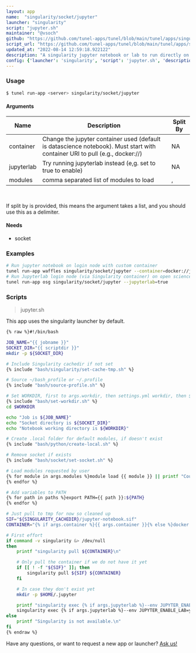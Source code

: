 ```yaml
---
layout: app
name:  "singularity/socket/jupyter"
launcher: "singularity"
script: "jupyter.sh"
maintainer: "@vsoch"
github: "https://github.com/tunel-apps/tunel/blob/main/tunel/apps/singularity/socket/jupyter/app.yaml"
script_url: "https://github.com/tunel-apps/tunel/blob/main/tunel/apps/singularity/socket/jupyter/jupyter.sh"
updated_at: "2022-08-14 12:59:18.922122"
description: "A singularity jupyter notebook or lab to run directly on a remote (e.g., head node)"
config: {'launcher': 'singularity', 'script': 'jupyter.sh', 'description': 'A singularity jupyter notebook or lab to run directly on a remote (e.g., head node)', 'needs': {'socket': True}, 'examples': '# Run jupyter notebook on login node with custom container\ntunel run-app waffles singularity/socket/jupyter --container=docker://jupyter/datascience-notebook\n# Run Jupyterlab login node (via Singularity container) on open science grid\ntunel run-app osg singularity/socket/jupyter --jupyterlab=true\n', 'args': [{'name': 'container', 'description': 'Change the jupyter container used (default is datascience notebook). Must start with container URI to pull (e.g., docker://)'}, {'name': 'jupyterlab', 'description': 'Try running jupyterlab instead (e,g. set to true to enable)'}, {'name': 'modules', 'description': 'comma separated list of modules to load', 'split': ','}]}
---
```


### Usage

```bash
$ tunel run-app <server> singularity/socket/jupyter
```


#### Arguments

<div class="fresh-table">
<table class="table">
<thead>
  <th>Name</th>
  <th>Description</th>
  <th>Split By</th>
</thead>
<tbody>
<tr>
   <td>container</td>
   <td>Change the jupyter container used (default is datascience notebook). Must start with container URI to pull (e.g., docker://)</td>
   <td>NA</td>
</tr>
<tr>
   <td>jupyterlab</td>
   <td>Try running jupyterlab instead (e,g. set to true to enable)</td>
   <td>NA</td>
</tr>
<tr>
   <td>modules</td>
   <td>comma separated list of modules to load</td>
   <td>,</td>
</tr>

</tbody></table></div>

<br>

If split by is provided, this means the argument takes a list, and you should use this as a delimiter.




#### Needs

  - socket



### Examples

```bash
# Run jupyter notebook on login node with custom container
tunel run-app waffles singularity/socket/jupyter --container=docker://jupyter/datascience-notebook
# Run Jupyterlab login node (via Singularity container) on open science grid
tunel run-app osg singularity/socket/jupyter --jupyterlab=true
```


### Scripts

> jupyter.sh

This app uses the singularity launcher by default.

```bash
{% raw %}#!/bin/bash

JOB_NAME="{{ jobname }}"
SOCKET_DIR="{{ scriptdir }}"
mkdir -p ${SOCKET_DIR}

# Include Singularity cachedir if not set
{% include "bash/singularity/set-cache-tmp.sh" %}

# Source ~/bash_profile or ~/.profile
{% include "bash/source-profile.sh" %}

# Set WORKDIR, first to args.workdir, then settings.yml workdir, then $HOME
{% include "bash/set-workdir.sh" %}
cd $WORKDIR

echo "Job is ${JOB_NAME}"
echo "Socket directory is ${SOCKET_DIR}"
echo "Notebook working directory is ${WORKDIR}"

# Create .local folder for default modules, if doesn't exist
{% include "bash/python/create-local.sh" %}

# Remove socket if exists
{% include "bash/socket/set-socket.sh" %}

# Load modules requested by user
{% for module in args.modules %}module load {{ module }} || printf "Could not load {{ module }}\n"
{% endfor %}

# Add variables to PATH
{% for path in paths %}export PATH={{ path }}:${PATH}
{% endfor %}

# Just pull to tmp for now so cleaned up
SIF="${SINGULARITY_CACHEDIR}/jupyter-notebook.sif"
CONTAINER="{% if args.container %}{{ args.container }}{% else %}docker://jupyter/datascience-notebook{% endif %}"

# First effort
if command -v singularity &> /dev/null
then
    printf "singularity pull ${CONTAINER}\n"

    # Only pull the container if we do not have it yet
    if [[ ! -f "${SIF}" ]]; then
        singularity pull ${SIF} ${CONTAINER}
    fi

    # In case they don't exist yet
    mkdir -p $HOME/.jupyter

    printf "singularity exec {% if args.jupyterlab %}--env JUPYTER_ENABLE_LAB=yes{% endif %} --home ${HOME} --bind ${HOME}/.local:/home/jovyan/.local ${CONTAINER} jupyter {% if args.jupyterlab %}lab{% else %}notebook{% endif %} --no-browser --sock ${SOCKET}\n"
    singularity exec {% if args.jupyterlab %}--env JUPYTER_ENABLE_LAB=yes{% endif %} --home ${HOME} --bind ${HOME}/.local:/home/jovyan/.local --bind ${HOME}/.jupyter:/home/jovyan/.jupyter "${SIF}" jupyter {% if args.jupyterlab %}lab{% else %}notebook{% endif %} --no-browser --sock ${SOCKET}
else
    printf "Singularity is not available.\n"
fi
{% endraw %}
```

Have any questions, or want to request a new app or launcher? [Ask us!](https://github.com/tunel-apps/tunel/issues)
